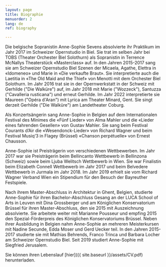 ```yaml
---
layout: page
title: Biographie
menuorder: 2
lang: de
ref: biography

---
```

Die belgische Sopranistin Anne-Sophie Sevens absolvierte ihr Praktikum im Jahr 2017 im Schweizer Opernstudio in Biel. Sie trat im selben Jahr bei TOBS (Theater Orchester Biel Solothurn) als Sopranistin in Terrence McNallys Theaterstück «Masterclass» auf. In den Jahren 2015-2017 sang sie am Schweizer Opernstudio Biel Szenen der Micaela, Agathe, Elettra in «Idomeneo» und Marie in «Die verkaufte Braut». Sie interpretierte auch die Laetitia in «The Old Maid and the Thief» von Menotti mit dem Orchester Biel Solothurn. Im Jahr 2016 trat sie in der Opernwerkstatt in der Schweiz mit Gerhilde ("Die Walküre") auf, im Jahr 2018 mit Marie ("Wozzeck"), Santuzza ("Cavalleria rusticana") und erneut Gerhilde. Im Jahr 2022 interpretierte sie Maureen ("Opéra d'Aran") mit Lyrica am Theater Minard, Gent. Sie singt derzeit Gerhilde ("Die Walküre") am Landetheater Coburg.

Als Konzertsängerin sang Anne-Sophie in Belgien auf dem Internationalen Festival des Minimes die «Fünf Lieder» von Alma Mahler und die «Lieder eines fahrenden Gesellen» von Gustav Mahler. Sie sang beim Festival Courants d’Air die «Wesendonck-Lieder» von Richard Wagner und beim Festival Musiq‘3 in Flagey (Brüssel) «Chanson perpétuelle» von Ernest Chausson.

Anne-Sophie ist Preisträgerin von verschiedenen Wettbewerben. Im Jahr 2017 war sie Preisträgerin beim Bellincanto Wettbewerb in Bellinzona (Schweiz) sowie beim Ljuba Welitsch Wettbewerb in Wien. Sie war Finalistin beim Elizabeth Connell Wettbewerb im Jahr 2017 und beim Belvedere Wettbewerb in Jurmala im Jahr 2018. Im Jahr 2019 erhielt sie vom Richard Wagner Verband Wien ein Stipendium für den Besuch der Bayreuther Festspiele. 

Nach ihrem Master-Abschluss in Architektur in Ghent, Belgien, studierte Anne-Sophie für ihren Bachelor-Abschluss Gesang an der LUCA School of Arts in Leuven mit Dina Grossberger und am Königlichen Konservatorium Brüssel für ihren Master-Abschluss, den sie 2015 mit Auszeichnung absolvierte. Sie arbeitete weiter mit Marianne Pousseur und empfing 2015 den Spezial-Förderpreis des Königlichen Konservatoriums Brüssel. Neben ihrer Ausbildung in Belgien nahm Anne-Sophie an mehreren Meisterkursen mit Nadine Secunde, Edda Moser und Gerd Uecker teil. In den Jahren 2015-2017 studierte sie mit Mathias Behrends, Franco Trinca und Barbara Locher am Schweizer Opernstudio Biel. Seit 2019 studiert Anne-Sophie mit Siegfried Jerusalem. 

Sie können ihren Lebenslauf [hier]({{ site.baseurl }}/assets/CV.pdf) herunterladen.



